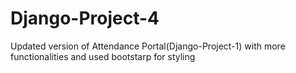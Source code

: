 # Django-Project-4
Updated version of Attendance Portal(Django-Project-1) with more functionalities and used bootstarp for styling
